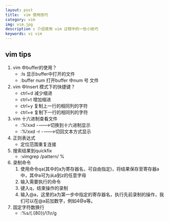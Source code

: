 ```yaml
---
layout: post
title:  vim 使用技巧
category: vim 
img: vim.jpg 
description : 介绍使用 vim 过程中的一些小技巧 
keywords: vi vim
---
```


## vim tips

1. vim 中buffer的使用？
    - :ls       显示buffer中打开的文件
    - :buffer num  打开buffer 中num 号 文件
2. vim 中Insert 模式下的快捷键？
     - ctrl+d   减少缩进
     - ctrl+t    增加缩进
     - ctrl+y    复制上一行的相同列的字符
     - ctrl+e    复制下一行的相同列的字符 
3.  vim 十六进制查看文件
     - :%!xxd   ---->切换到十六进制显示
     - :%!xxd -r ---->切回文本方式显示
4. 正则表达式
     - 定位范围重复连接
5. 搜索结果到quickfix
    - :vimgrep /pattern/ % 
6. 录制命令
    1. 使用命令qa(其中的a为寄存器名，可自由指定)，将结果保存至寄存器a中，其中a可为从a到z的任意字母
    2. 输入需要执行的命令
    3. 键入q，结束操作的录制
    4. 输入@a，这里的a为第一步中指定的寄存器名，执行先前录制的操作，我们可以在@a前加数字，例如4@a等。  
7. 固定字符数换行
    - :%s/\(.\{80}\)/\1\r/g
